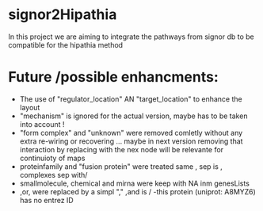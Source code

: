 # signor2Hipathia
In this project we are aiming to integrate the pathways from signor db to be compatible for the hipathia method
# Future /possible enhancments:
- The use of "regulator_location" AN "target_location" to enhance the layout
- "mechanism" is ignored for the actual version, maybe has to be taken into account !
- "form complex" and "unknown" were removed comletly without any extra re-wiring or recovering ... maybe in next version removing that interaction by replacing with the nex node will be relevante for continuioty of maps
- proteinfamily and "fusion protein" were treated same , sep is ,
complexes  sep with/
- smallmolecule, chemical and mirna were keep with NA inm genesLists
- ,or, were replaced by a simpl ","
,and is /
-this protein (uniprot: A8MYZ6) has no entrez ID
